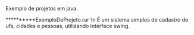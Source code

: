 Exemplo de projetos em java.

**********ExemploDeProjeto.rar \n
É um sistema simples de cadastro de ufs, cidades e pessoas, utilizando interface swing.
